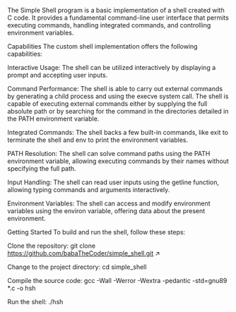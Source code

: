 The Simple Shell program is a basic implementation of a shell created with C code. It provides a fundamental command-line user interface that permits executing commands, handling integrated commands, and controlling environment variables.

Capabilities
The custom shell implementation offers the following capabilities:

Interactive Usage: The shell can be utilized interactively by displaying a prompt and accepting user inputs.

Command Performance: The shell is able to carry out external commands by generating a child process and using the execve system call. The shell is capable of executing external commands either by supplying the full absolute path or by searching for the command in the directories detailed in the PATH environment variable.

Integrated Commands: The shell backs a few built-in commands, like exit to terminate the shell and env to print the environment variables.

PATH Resolution: The shell can solve command paths using the PATH environment variable, allowing executing commands by their names without specifying the full path.

Input Handling: The shell can read user inputs using the getline function, allowing typing commands and arguments interactively.

Environment Variables: The shell can access and modify environment variables using the environ variable, offering data about the present environment.

Getting Started
To build and run the shell, follow these steps:

Clone the repository: git clone https://github.com/babaTheCoder/simple_shell.git ↗

Change to the project directory: cd simple_shell

Compile the source code: gcc -Wall -Werror -Wextra -pedantic -std=gnu89 *.c -o hsh

Run the shell: ./hsh
